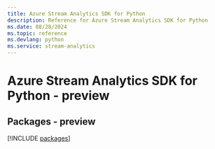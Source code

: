 ```yaml
---
title: Azure Stream Analytics SDK for Python
description: Reference for Azure Stream Analytics SDK for Python
ms.date: 08/28/2024
ms.topic: reference
ms.devlang: python
ms.service: stream-analytics
---
```

# Azure Stream Analytics SDK for Python - preview
## Packages - preview
[!INCLUDE [packages](stream-analytics-index.md)]